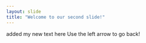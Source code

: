 ```yaml
---
layout: slide
title: "Welcome to our second slide!"
---
```

added my new text here
Use the left arrow to go back!
